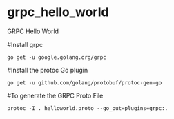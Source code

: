 # grpc_hello_world
GRPC Hello World

#Install grpc
```
go get -u google.golang.org/grpc
```

#Install the protoc Go plugin
```
go get -u github.com/golang/protobuf/protoc-gen-go
```

#To generate the GRPC Proto File
```
protoc -I . helloworld.proto --go_out=plugins=grpc:.
```
